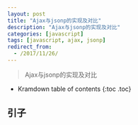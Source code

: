 ```yaml
---
layout: post
title: "Ajax与jsonp的实现及对比"
description: "Ajax与jsonp的实现及对比"
categories: [javascript]
tags: [javascript, ajax, jsonp]
redirect_from:
  - /2017/11/26/
---
```


> Ajax与jsonp的实现及对比

* Kramdown table of contents
{:toc .toc}

## 引子